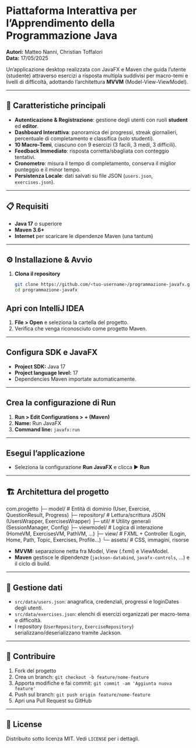 # Piattaforma Interattiva per l’Apprendimento della Programmazione Java

**Autori:** Matteo Nanni, Christian Toffalori  
**Data:** 17/05/2025

Un’applicazione desktop realizzata con JavaFX e Maven che guida l’utente (studente) attraverso esercizi a risposta multipla suddivisi per macro-temi e livelli di difficoltà, adottando l’architettura **MVVM** (Model-View-ViewModel).

---

## 🚀 Caratteristiche principali

- **Autenticazione & Registrazione**: gestione degli utenti con ruoli **student** ed **editor**.  
- **Dashboard Interattiva**: panoramica dei progressi, streak giornalieri, percentuale di completamento e classifica (solo studenti).  
- **10 Macro-Temi**, ciascuno con 9 esercizi (3 facili, 3 medi, 3 difficili).  
- **Feedback Immediato**: risposta corretta/sbagliata con conteggio tentativi.  
- **Cronometro**: misura il tempo di completamento, conserva il miglior punteggio e il minor tempo.  
- **Persistenza Locale**: dati salvati su file JSON (`users.json`, `exercises.json`).

---

## 📋 Requisiti

- **Java 17** o superiore  
- **Maven 3.6+**  
- **Internet** per scaricare le dipendenze Maven (una tantum)

---

## ⚙️ Installazione & Avvio

1. **Clona il repository**
   ```bash
   git clone https://github.com/<tuo-username>/programmazione-javafx.git
   cd programmazione-javafx
## Apri con IntelliJ IDEA

1. **File > Open** e seleziona la cartella del progetto.  
2. Verifica che venga riconosciuto come progetto Maven.

---

## Configura SDK e JavaFX

- **Project SDK:** Java 17  
- **Project language level:** 17  
- Dependencies Maven importate automaticamente.

---

## Crea la configurazione di Run

1. **Run > Edit Configurations > + (Maven)**  
2. **Name:** Run JavaFX  
3. **Command line:** `javafx:run`

---

## Esegui l’applicazione

- Seleziona la configurazione **Run JavaFX** e clicca ▶️ **Run**

---

## 🏗️ Architettura del progetto
com.progetto
├─ model/ # Entità di dominio (User, Exercise, QuestionResult, Progress)
├─ repository/ # Lettura/scrittura JSON (UsersWrapper, ExercisesWrapper)
├─ util/ # Utility generali (SessionManager, Config)
├─ viewmodel/ # Logica di interazione (HomeVM, ExercisesVM, PathVM, …)
├─ view/ # FXML + Controller (Login, Home, Path, Topic, Exercises, Profile…)
└─ assets/ # CSS, immagini, risorse

- **MVVM:** separazione netta fra Model, View (.fxml) e ViewModel.  
- **Maven** gestisce le dipendenze (`jackson-databind`, `javafx-controls`, …) e il ciclo di build.

---

## 📂 Gestione dati

- `src/data/users.json`: anagrafica, credenziali, progressi e loginDates degli utenti.  
- `src/data/exercises.json`: elenchi di esercizi organizzati per macro-tema e difficoltà.  
- I repository (`UserRepository`, `ExerciseRepository`) serializzano/deserializzano tramite Jackson.

---

## 🤝 Contribuire

1. Fork del progetto  
2. Crea un branch: `git checkout -b feature/nome-feature`  
3. Apporta modifiche e fai commit: `git commit -am 'Aggiunta nuova feature'`  
4. Push sul branch: `git push origin feature/nome-feature`  
5. Apri una Pull Request su GitHub

---

## 📄 License

Distribuito sotto licenza MIT. Vedi `LICENSE` per i dettagli.
